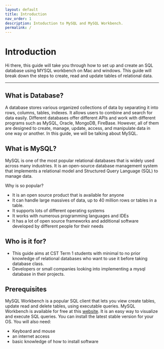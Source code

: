 ```yaml
---
layout: default
title: Introduction
nav_order: 1
description: Intoduction to MySQL and MySQL Workbench.
permalink: /
---
```

# Introduction

Hi there, this guide will take you through how to set up and create an SQL database using MYSQL workbench on Mac and windows. This guide will break down the steps to create, read and update tables of relational data. 

---

## What is Database?

A database stores various organized collections of data by separating it into rows, columns, tables, indexes. It allows users to combine and search for data easily. Different databases offer different APIs and work with different programs such as MySQL, Oracle, MongoDB, FireBase. However, all of them are designed to create, manage, update, access, and manipulate data in one way or another. In this guide, we will be talking about MySQL.

## What is MySQL?

MySQL is one of the most popular relational databases that is widely used across many industries. It is an open-source database management system that implements a relational model and Structured Query Language (SQL) to manage data.

Why is so popular?

* It is an open source product that is available for anyone
* It can handle large massives of data, up to 40 million rows or tables in a table.
* It supports lots of different operating systems
* It works with numerous programming languages and IDEs
* It has a lot of open source frameworks and additional software developed by different people for their needs


## Who is it for?

* This guide aims at CST Term 1 students with minimal to no prior knowledge of relational databases who want to use it before taking database class. 
* Developers or small companies looking into implementing a mysql database in their projects. 


## Prerequisites

MySQL Workbench is a popular SQL client that lets you view create tables, update read and delete tables, using executable queries. MySQL Workbench is available for free at this [website](https://dev.mysql.com/downloads/workbench/). It is an easy way to visualize and execute SQL queries. You can install the latest stable version for your OS. You will also need:

* Keyboard and mouse
* an internet access
* basic knowledge of how to install software
